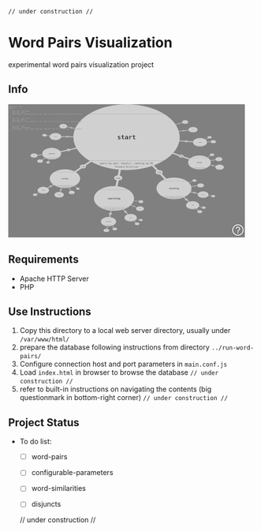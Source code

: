     // under construction //

# Word Pairs Visualization

experimental word pairs visualization project

## Info

![](media/ssh-640.png)

## Requirements

- Apache HTTP Server
- PHP

## Use Instructions

1. Copy this directory to a local web server directory, usually under `/var/www/html/`
2. prepare the database following instructions from directory `../run-word-pairs/`
3. Configure connection host and port parameters in `main.conf.js`
4. Load `index.html` in browser to browse the database `// under construction //`
5. refer to built-in instructions on navigating the contents (big questionmark in bottom-right corner) `// under construction //`

## Project Status

- To do list:
    - [ ] word-pairs
    - [ ] configurable-parameters
    - [ ] word-similarities
    - [ ] disjuncts


    // under construction //

